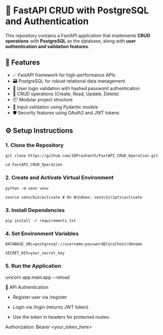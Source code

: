 # 🚀 FastAPI CRUD with PostgreSQL and Authentication

This repository contains a FastAPI application that implements **CRUD operations** with **PostgreSQL** as the database, along with **user authentication and validation features**.

## 🧰 Features

- ✅ FastAPI framework for high-performance APIs
- 🗃️ PostgreSQL for robust relational data management
- 🔐 User login validation with hashed password authentication
- 🔄 CRUD operations (Create, Read, Update, Delete)
- 📦 Modular project structure
- 🧪 Input validation using Pydantic models
- 🛡️ Security features using OAuth2 and JWT tokens

## ⚙️ Setup Instructions

### 1. Clone the Repository

```
git clone https://github.com/18Prashanth/FastAPI_CRUD_Operation.git

cd FastAPI_CRUD_Operation
```

### 2. Create and Activate Virtual Environment

```
python -m venv venv

source venv/bin/activate # On Windows: venv\Scripts\activate
```

### 3. Install Dependencies

```
pip install -r requirements.txt
```

### 4. Set Environment Variables

```
DATABASE_URL=postgresql://username:password@localhost/dbname

SECRET_KEY=your_secret_key
```

### 5. Run the Application

uvicorn app.main:app --reload

🔑 API Authentication

- Register user via /register

- Login via /login (returns JWT token)

- Use the token in headers for protected routes:

Authorization: Bearer <your_token_here>
